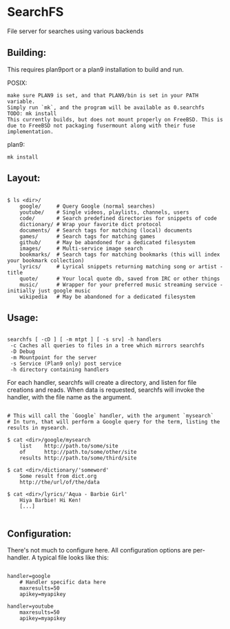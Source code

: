 # SearchFS
File server for searches using various backends

## Building:

This requires plan9port or a plan9 installation to build and run.
 
POSIX:

	make sure PLAN9 is set, and that PLAN9/bin is set in your PATH variable.
	Simply run `mk`, and the program will be available as 0.searchfs
	TODO: mk install
	This currently builds, but does not mount properly on FreeBSD. This is due to FreeBSD not packaging fusermount along with their fuse implementation.
 
plan9:

	mk install


## Layout:

```

$ ls <dir>/
	google/     # Query Google (normal searches)
	youtube/    # Single videos, playlists, channels, users
	code/       # Search predefined directories for snippets of code
	dictionary/ # Wrap your favorite dict protocol
	documents/  # Search tags for matching (local) documents
	games/      # Search tags for matching games
	github/     # May be abandoned for a dedicated filesystem
	images/     # Multi-service image search
	bookmarks/  # Search tags for matching bookmarks (this will index your bookmark collection)
	lyrics/     # Lyrical snippets returning matching song or artist - title
	quote/      # Your local quote db, saved from IRC or other things
	music/      # Wrapper for your preferred music streaming service - initially just google music
	wikipedia   # May be abandoned for a dedicated filesystem

```

## Usage:

```

searchfs [ -cD ] [ -m mtpt ] [ -s srv] -h handlers
 -c Caches all queries to files in a tree which mirrors searchfs
 -D Debug
 -m Mountpoint for the server
 -s Service (Plan9 only) post service 
 -h directory containing handlers 

```

For each handler, searchfs will create a directory, and listen for file creations and reads.
When data is requested, searchfs will invoke the handler, with the file name as the argument.

```

# This will call the `Google` handler, with the argument `mysearch`
# In turn, that will perform a Google query for the term, listing the results in mysearch.

$ cat <dir>/google/mysearch
	list    http://path.to/some/site
	of      http://path.to/some/other/site
	results http://path.to/some/third/site

$ cat <dir>/dictionary/'someword'
	Some result from dict.org
	http://the/url/of/the/data

$ cat <dir>/lyrics/'Aqua - Barbie Girl'
	Hiya Barbie! Hi Ken!
	[...]


```

## Configuration:

There's not much to configure here. All configuration options are per-handler.
 A typical file looks like this:

```

handler=google
	# Handler specific data here
	maxresults=50
	apikey=myapikey

handler=youtube
	maxresults=50
	apikey=myapikey


